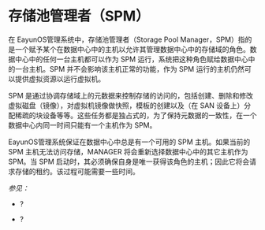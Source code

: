 # 存储池管理者（SPM）

在 EayunOS管理系统中，存储池管理者（Storage Pool
Manager，SPM）指的是一个赋予某个在数据中心中的主机以允许其管理数据中心中的存储域的角色。数据中心中的任何一台主机都可以作为
SPM 运行，系统把这种角色赋给数据中心中的一台主机。SPM
并不会影响该主机正常的功能，作为 SPM
运行的主机仍然可以提供虚拟资源以运行虚拟机。

SPM
是通过协调存储域上的元数据来控制存储的访问的，包括创建、删除和修改虚拟磁盘（镜像），对虚拟机镜像做快照，模板的创建以及（在
SAN
设备上）分配稀疏的块设备等等。这些任务都是独占式的，为了保持元数据的一致性，在一个数据中心内同一时间只能有一个主机作为
SPM。

EayunOS管理系统保证在数据中心中总是有一个可用的 SPM 主机。如果当前的 SPM
主机无法访问存储，MANAGER 将会重新选择数据中心中的其它主机作为 SPM。当
SPM
启动时，其必须确保自身是唯一获得该角色的主机；因此它将会请求存储的租约。该过程可能需要一些时间。

*参见：*

-   ?

-   ?

